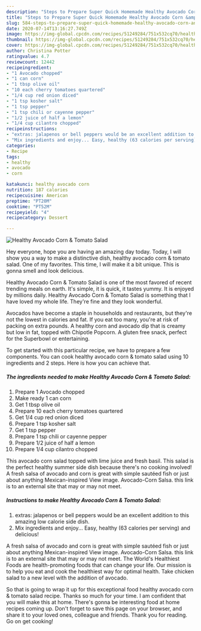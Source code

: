 ```yaml
---
description: "Steps to Prepare Super Quick Homemade Healthy Avocado Corn &amp;amp; Tomato Salad"
title: "Steps to Prepare Super Quick Homemade Healthy Avocado Corn &amp;amp; Tomato Salad"
slug: 584-steps-to-prepare-super-quick-homemade-healthy-avocado-corn-and-amp-tomato-salad
date: 2020-07-14T13:16:27.749Z
image: https://img-global.cpcdn.com/recipes/51249284/751x532cq70/healthy-avocado-corn-tomato-salad-recipe-main-photo.jpg
thumbnail: https://img-global.cpcdn.com/recipes/51249284/751x532cq70/healthy-avocado-corn-tomato-salad-recipe-main-photo.jpg
cover: https://img-global.cpcdn.com/recipes/51249284/751x532cq70/healthy-avocado-corn-tomato-salad-recipe-main-photo.jpg
author: Christina Potter
ratingvalue: 4.7
reviewcount: 12442
recipeingredient:
- "1 Avocado chopped"
- "1 can corn"
- "1 tbsp olive oil"
- "10 each cherry tomatoes quartered"
- "1/4 cup red onion diced"
- "1 tsp kosher salt"
- "1 tsp pepper"
- "1 tsp chili or cayenne pepper"
- "1/2 juice of half a lemon"
- "1/4 cup cilantro chopped"
recipeinstructions:
- "extras: jalapenos or bell peppers would be an excellent addition to this amazing low calorie side dish."
- "Mix ingredients and enjoy... Easy, healthy (63 calories per serving) and delicious!"
categories:
- Recipe
tags:
- healthy
- avocado
- corn

katakunci: healthy avocado corn 
nutrition: 187 calories
recipecuisine: American
preptime: "PT20M"
cooktime: "PT52M"
recipeyield: "4"
recipecategory: Dessert

---
```



![Healthy Avocado Corn &amp; Tomato Salad](https://img-global.cpcdn.com/recipes/51249284/751x532cq70/healthy-avocado-corn-tomato-salad-recipe-main-photo.jpg)

Hey everyone, hope you are having an amazing day today. Today, I will show you a way to make a distinctive dish, healthy avocado corn &amp; tomato salad. One of my favorites. This time, I will make it a bit unique. This is gonna smell and look delicious.

Healthy Avocado Corn &amp; Tomato Salad is one of the most favored of recent trending meals on earth. It's simple, it is quick, it tastes yummy. It is enjoyed by millions daily. Healthy Avocado Corn &amp; Tomato Salad is something that I have loved my whole life. They're fine and they look wonderful.

Avocados have become a staple in households and restaurants, but they&#39;re not the lowest in calories and fat. If you eat too many, you&#39;re at risk of packing on extra pounds. A healthy corn and avocado dip that is creamy but low in fat, topped with Chipotle Popcorn. A gluten free snack, perfect for the Superbowl or entertaining.


To get started with this particular recipe, we have to prepare a few components. You can cook healthy avocado corn &amp; tomato salad using 10 ingredients and 2 steps. Here is how you can achieve that.

<!--inarticleads1-->

##### The ingredients needed to make Healthy Avocado Corn &amp; Tomato Salad:

1. Prepare 1 Avocado chopped
1. Make ready 1 can corn
1. Get 1 tbsp olive oil
1. Prepare 10 each cherry tomatoes quartered
1. Get 1/4 cup red onion diced
1. Prepare 1 tsp kosher salt
1. Get 1 tsp pepper
1. Prepare 1 tsp chili or cayenne pepper
1. Prepare 1/2 juice of half a lemon
1. Prepare 1/4 cup cilantro chopped


This avocado corn salad topped with lime juice and fresh basil. This salad is the perfect healthy summer side dish because there&#39;s no cooking involved! A fresh salsa of avocado and corn is great with simple sautéed fish or just about anything Mexican-inspired View image. Avocado-Corn Salsa. this link is to an external site that may or may not meet. 

<!--inarticleads2-->

##### Instructions to make Healthy Avocado Corn &amp; Tomato Salad:

1. extras: jalapenos or bell peppers would be an excellent addition to this amazing low calorie side dish.
1. Mix ingredients and enjoy... Easy, healthy (63 calories per serving) and delicious!


A fresh salsa of avocado and corn is great with simple sautéed fish or just about anything Mexican-inspired View image. Avocado-Corn Salsa. this link is to an external site that may or may not meet. The World&#39;s Healthiest Foods are health-promoting foods that can change your life. Our mission is to help you eat and cook the healthiest way for optimal health. Take chicken salad to a new level with the addition of avocado. 

So that is going to wrap it up for this exceptional food healthy avocado corn &amp; tomato salad recipe. Thanks so much for your time. I am confident that you will make this at home. There's gonna be interesting food at home recipes coming up. Don't forget to save this page on your browser, and share it to your loved ones, colleague and friends. Thank you for reading. Go on get cooking!
